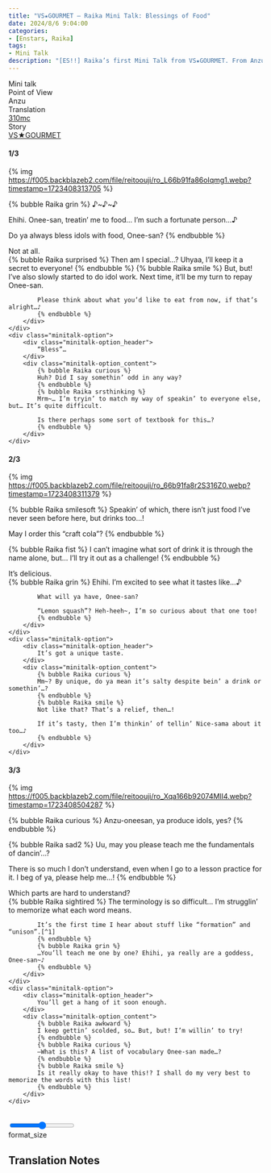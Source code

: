 ```yaml
---
title: "VS★GOURMET – Raika Mini Talk: Blessings of Food"
date: 2024/8/6 9:04:00
categories:
- [Enstars, Raika]
tags:
- Mini Talk
description: "[ES!!] Raika’s first Mini Talk from VS★GOURMET. From Anzu’s POV."
---
```

<div class="three-wrapper" style="--storyColor:#5ac189;--storyColor-rgb:90,193,137;--storyColor-h:147.4;--storyColor-s:45.4%;--storyColor-l:55.5%;">
    <div class="info-area">
        <div class="info">
            <div class="info-item characters">
                <div class="label">
                    Mini talk
                </div>
                <div class="value">
					<a href="/categories/Enstars/Raika" character="Raika"></a>
                </div>
            </div>
            <div class="info-item one">
                <div class="label">
                    Point of View
                </div>
                <div class="value">
                    Anzu
                </div>
            </div>
            <div class="info-item two">
                <div class="label">
                    Translation
                </div>
                <div class="value">
                    <a href="/about">310mc</a>
                </div>
            </div>
            <div class="info-item three">
                <div class="label">
                   Story
                </div>
                <div class="value">
                    <a href="/vs_gourmet">VS★GOURMET</a>
                </div>
            </div>
        </div>
    </div>
</div>

<!-- more -->

#### <div mt="rare"></div> 1/3

{% img https://f005.backblazeb2.com/file/reitoouji/ro_L66b91fa86oIqmg1.webp?timestamp=1723408313705 %}

{% bubble Raika grin %}
♪\~♪\~♪

Ehihi. Onee-san, treatin’ me to food… I’m such a fortunate person…♪

Do ya always bless idols with food, Onee-san?
{% endbubble %}

<div class="minitalk" character="Anzu">
    <div class="minitalk-option">
        <div class="minitalk-option_header">
            Not at all.
        </div>
        <div class="minitalk-option_content">
            {% bubble Raika surprised %}
            Then am I special…? Uhyaa, I’ll keep it a secret to everyone!
            {% endbubble %}
            {% bubble Raika smile %}
            But, but! I’ve also slowly started to do idol work. Next time, it’ll be my turn to repay Onee-san.

            Please think about what you’d like to eat from now, if that’s alright…♪
			{% endbubble %}
        </div>
    </div>
    <div class="minitalk-option">
        <div class="minitalk-option_header">
            “Bless”…
        </div>
        <div class="minitalk-option_content">
            {% bubble Raika curious %}
            Huh? Did I say somethin’ odd in any way?
            {% endbubble %}
            {% bubble Raika srsthinking %}
            Mrm~… I’m tryin’ to match my way of speakin’ to everyone else, but… It’s quite difficult.

            Is there perhaps some sort of textbook for this…?
			{% endbubble %}
        </div>
    </div>
</div>

#### <div mt="rare"></div> 2/3

{% img https://f005.backblazeb2.com/file/reitoouji/ro_66b91fa8r2S316Z0.webp?timestamp=1723408311379 %}

{% bubble Raika smilesoft %}
Speakin’ of which, there isn’t just food I’ve never seen before here, but drinks too…!

May I order this “craft cola”?
{% endbubble %}

{% bubble Raika fist %}
I can’t imagine what sort of drink it is through the name alone, but… I’ll try it out as a challenge!
{% endbubble %}

<div class="minitalk" character="Anzu">
    <div class="minitalk-option">
        <div class="minitalk-option_header">
            It’s delicious.
        </div>
        <div class="minitalk-option_content">
            {% bubble Raika grin %}
            Ehihi. I’m excited to see what it tastes like…♪

            What will ya have, Onee-san?

            “Lemon squash”? Heh-heeh~, I’m so curious about that one too!
			{% endbubble %}
        </div>
    </div>
    <div class="minitalk-option">
        <div class="minitalk-option_header">
            It’s got a unique taste.
        </div>
        <div class="minitalk-option_content">
            {% bubble Raika curious %}
            Mm~? By unique, do ya mean it’s salty despite bein’ a drink or somethin’…?
            {% endbubble %}
            {% bubble Raika smile %}
            Not like that? That’s a relief, then…!

            If it’s tasty, then I’m thinkin’ of tellin’ Nice-sama about it too…♪
			{% endbubble %}
        </div>
    </div>
</div>

#### <div mt="rare"></div> 3/3

{% img https://f005.backblazeb2.com/file/reitoouji/ro_Xqa166b92074MlI4.webp?timestamp=1723408504287 %}

{% bubble Raika curious %}
Anzu-oneesan, ya produce idols, yes?
{% endbubble %}

{% bubble Raika sad2 %}
Uu, may you please teach me the fundamentals of dancin’…?

There is so much I don’t understand, even when I go to a lesson practice for it. I beg of ya, please help me…!
{% endbubble %}

<div class="minitalk" character="Anzu">
    <div class="minitalk-option">
        <div class="minitalk-option_header">
            Which parts are hard to understand?
        </div>
        <div class="minitalk-option_content">
            {% bubble Raika sightired %}
            The terminology is so difficult… I’m strugglin’ to memorize what each word means.

            It’s the first time I hear about stuff like “formation” and “unison”.[^1]
            {% endbubble %}
            {% bubble Raika grin %}
            …You’ll teach me one by one? Ehihi, ya really are a goddess, Onee-san~♪
			{% endbubble %}
        </div>
    </div>
    <div class="minitalk-option">
        <div class="minitalk-option_header">
            You’ll get a hang of it soon enough.
        </div>
        <div class="minitalk-option_content">
            {% bubble Raika awkward %}
            I keep gettin’ scolded, so… But, but! I’m willin’ to try!
            {% endbubble %}
            {% bubble Raika curious %}
            —What is this? A list of vocabulary Onee-san made…?
            {% endbubble %}
            {% bubble Raika smile %}
            Is it really okay to have this!? I shall do my very best to memorize the words with this list!
			{% endbubble %}
        </div>
    </div>
</div>
<br>
<div class="navigation2">
    <div class="toolbar-wrapper">
        <div class="slider-container">
            <input type="range" min="1" max="5" value="3" class="slider">
        </div>
        <div class="toolbar">
            <a target="_blank" href="/translations" class="home-button" title="Translations Masterlist"><i class="fa fa-home"></i></a>
            <div class="toolbar__section">
                <a id="sliderDrop">
                    <span class="material-icons-round" title="Text Size">format_size</span>
                </a>
            </div>
            <a target="_blank" href="/vs_gourmet#Mini-Talks" title="Index"><i class="fa fa-star"></i></a>
            <a href="/vs_gourmet/minitalk/raika_2" title="Raika Mini Talk: Peculiar Recipe"><i class="fa fa-arrow-right"></i></a>
            <a href="#top" class="top-arrow" title="Back to Top"><i class="fa fa-arrow-up"></i></a>
        </div>
    </div>
</div>

## Translation Notes

[^1]: These words are in katakana, i.e. foreign words, hence why Raika struggles to memorize them.